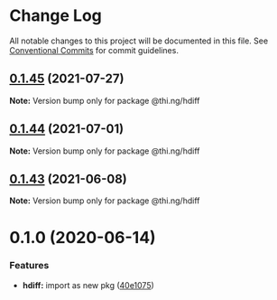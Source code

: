 # Change Log

All notable changes to this project will be documented in this file.
See [Conventional Commits](https://conventionalcommits.org) for commit guidelines.

## [0.1.45](https://github.com/thi-ng/umbrella/compare/@thi.ng/hdiff@0.1.44...@thi.ng/hdiff@0.1.45) (2021-07-27)

**Note:** Version bump only for package @thi.ng/hdiff





## [0.1.44](https://github.com/thi-ng/umbrella/compare/@thi.ng/hdiff@0.1.43...@thi.ng/hdiff@0.1.44) (2021-07-01)

**Note:** Version bump only for package @thi.ng/hdiff





## [0.1.43](https://github.com/thi-ng/umbrella/compare/@thi.ng/hdiff@0.1.42...@thi.ng/hdiff@0.1.43) (2021-06-08)

**Note:** Version bump only for package @thi.ng/hdiff





# 0.1.0 (2020-06-14)


### Features

* **hdiff:** import as new pkg ([40e1075](https://github.com/thi-ng/umbrella/commit/40e10755ca520d5d850da98d07b40f9339310318))
